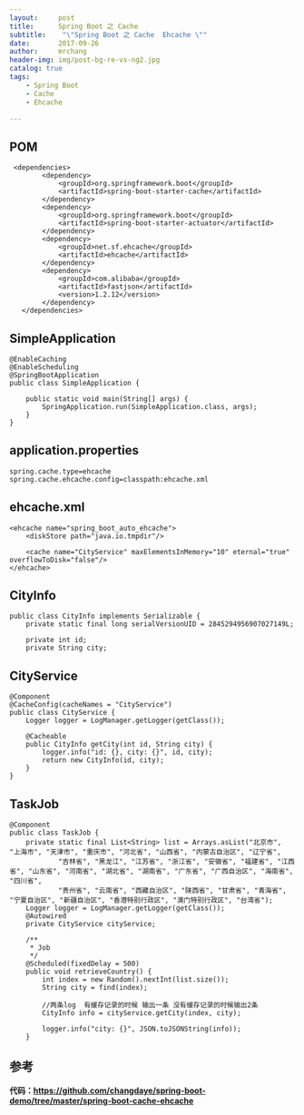 ```yaml
---
layout:     post
title:     	Spring Boot 之 Cache
subtitle:    "\"Spring Boot 之 Cache  Ehcache \""
date:       2017-09-26
author:     mrchang
header-img: img/post-bg-re-vs-ng2.jpg
catalog: true
tags:
    - Spring Boot
    - Cache
    - Ehcache

---
```



## POM

	 <dependencies>
	        <dependency>
	            <groupId>org.springframework.boot</groupId>
	            <artifactId>spring-boot-starter-cache</artifactId>
	        </dependency>
	        <dependency>
	            <groupId>org.springframework.boot</groupId>
	            <artifactId>spring-boot-starter-actuator</artifactId>
	        </dependency>
	        <dependency>
	            <groupId>net.sf.ehcache</groupId>
	            <artifactId>ehcache</artifactId>
	        </dependency>
	        <dependency>
	            <groupId>com.alibaba</groupId>
	            <artifactId>fastjson</artifactId>
	            <version>1.2.12</version>
	        </dependency>
	   </dependencies>
	 
## SimpleApplication 

    @EnableCaching
    @EnableScheduling
    @SpringBootApplication
    public class SimpleApplication {
    
        public static void main(String[] args) {
            SpringApplication.run(SimpleApplication.class, args);
        }
    }
	
## application.properties

	spring.cache.type=ehcache
	spring.cache.ehcache.config=classpath:ehcache.xml
	
	

	
	
## ehcache.xml
		
	<ehcache name="spring_boot_auto_ehcache">
	    <diskStore path="java.io.tmpdir"/>
	
	    <cache name="CityService" maxElementsInMemory="10" eternal="true" overflowToDisk="false"/>
	</ehcache>
	
	
## CityInfo


	public class CityInfo implements Serializable {
	    private static final long serialVersionUID = 2845294956907027149L;
	
	    private int id;
	    private String city;
	    
## CityService

	@Component
	@CacheConfig(cacheNames = "CityService")
	public class CityService {
	    Logger logger = LogManager.getLogger(getClass());
	
	    @Cacheable
	    public CityInfo getCity(int id, String city) {
	        logger.info("id: {}, city: {}", id, city);
	        return new CityInfo(id, city);
	    }
	}
	
	
## TaskJob

	@Component
	public class TaskJob {
	    private static final List<String> list = Arrays.asList("北京市", "上海市", "天津市", "重庆市", "河北省", "山西省", "内蒙古自治区", "辽宁省",
	            "吉林省", "黑龙江", "江苏省", "浙江省", "安徽省", "福建省", "江西省", "山东省", "河南省", "湖北省", "湖南省", "广东省", "广西自治区", "海南省", "四川省",
	            "贵州省", "云南省", "西藏自治区", "陕西省", "甘肃省", "青海省", "宁夏自治区", "新疆自治区", "香港特别行政区", "澳门特别行政区", "台湾省");
	    Logger logger = LogManager.getLogger(getClass());
	    @Autowired
	    private CityService cityService;
	
	    /**
	     * Job
	     */
	    @Scheduled(fixedDelay = 500)
	    public void retrieveCountry() {
	        int index = new Random().nextInt(list.size());
	        String city = find(index);
	
	        //两条log  有缓存记录的时候 输出一条 没有缓存记录的时候输出2条
	        CityInfo info = cityService.getCity(index, city);
	
	        logger.info("city: {}", JSON.toJSONString(info));
	    }
	
	
	    
	    
## 参考

**代码：https://github.com/changdaye/spring-boot-demo/tree/master/spring-boot-cache-ehcache**